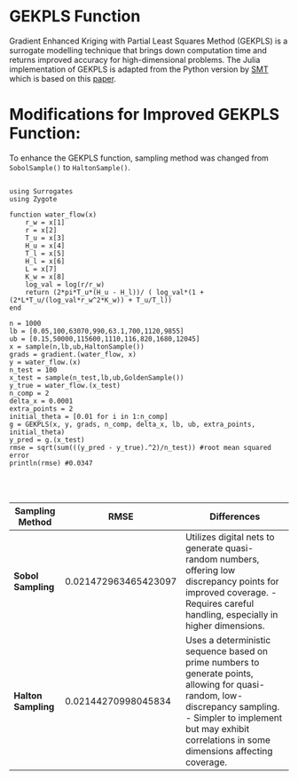 # GEKPLS Function

Gradient Enhanced Kriging with Partial Least Squares Method (GEKPLS) is a surrogate modelling technique that brings down computation time and returns improved accuracy for high-dimensional problems. The Julia implementation of GEKPLS is adapted from the Python version by [SMT](https://github.com/SMTorg) which is based on this [paper](https://arxiv.org/pdf/1708.02663.pdf).  

# Modifications for Improved GEKPLS Function:

To enhance the GEKPLS function, sampling method was changed from ```SobolSample()``` to ```HaltonSample()```.


```@example gekpls_water_flow

using Surrogates
using Zygote

function water_flow(x)
    r_w = x[1]
    r = x[2]
    T_u = x[3]
    H_u = x[4]
    T_l = x[5]
    H_l = x[6]
    L = x[7]
    K_w = x[8]
    log_val = log(r/r_w)
    return (2*pi*T_u*(H_u - H_l))/ ( log_val*(1 + (2*L*T_u/(log_val*r_w^2*K_w)) + T_u/T_l))
end

n = 1000
lb = [0.05,100,63070,990,63.1,700,1120,9855]
ub = [0.15,50000,115600,1110,116,820,1680,12045]
x = sample(n,lb,ub,HaltonSample())
grads = gradient.(water_flow, x)
y = water_flow.(x)
n_test = 100 
x_test = sample(n_test,lb,ub,GoldenSample()) 
y_true = water_flow.(x_test)
n_comp = 2
delta_x = 0.0001
extra_points = 2
initial_theta = [0.01 for i in 1:n_comp]
g = GEKPLS(x, y, grads, n_comp, delta_x, lb, ub, extra_points, initial_theta)
y_pred = g.(x_test)
rmse = sqrt(sum(((y_pred - y_true).^2)/n_test)) #root mean squared error
println(rmse) #0.0347
```

<br>
<br>



| **Sampling Method** | **RMSE**                | **Differences**                                                                                                                                                                                                                                                                                     |
|----------------------|--------------------------|---------------------------------------------------------------------------------------------------------------------------------------------------------------------------------------------------------------------------------------------------------------------------------------------------|
| **Sobol Sampling**               | 0.021472963465423097 | Utilizes digital nets to generate quasi-random numbers, offering low discrepancy points for improved coverage. - Requires careful handling, especially in higher dimensions.                                                                                                                      |
| **Halton Sampling**               | 0.02144270998045834  | Uses a deterministic sequence based on prime numbers to generate points, allowing for quasi-random, low-discrepancy sampling. - Simpler to implement but may exhibit correlations in some dimensions affecting coverage.
